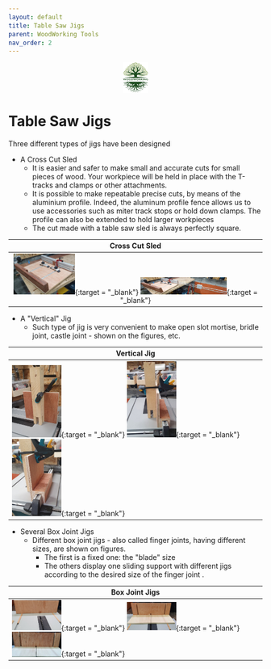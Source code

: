 ```yaml
---
layout: default
title: Table Saw Jigs
parent: WoodWorking Tools
nav_order: 2
---
```

<center>
<img src="../media/Lignarius.png" width="10%" height="10%" align="middle"/>
</center>

# Table Saw Jigs

Three different types of jigs have been designed
* A Cross Cut Sled
  * It is easier and safer to make small and accurate cuts for small pieces of wood. 
    Your workpiece will be held in place with the T-tracks and clamps or other attachments.
  * It is possible to make repeatable precise cuts, by means of the aluminium profile. 
    Indeed, the aluminum profile fence allows us 
    to use accessories such as miter track stops or hold down clamps. The profile can also be extended 
    to hold larger workpieces
  * The cut made with a table saw sled is always perfectly square.
 

|                                                                                                                                                      Cross Cut Sled                                                                                                                                                       |
|:-------------------------------------------------------------------------------------------------------------------------------------------------------------------------------------------------------------------------------------------------------------------------------------------------------------------------:|
| [<img alt="image" height="25%" src="/media/Cross Cut Sled.jpg" width="25%"/>](https://garlatti.github.io/media/Cross%20Cut%20Sled.jpg){:target = "_blank"} [<img alt="image" height="25%" src="/media/Cross Cut Sled_1.jpg" width="35%"/>](https://garlatti.github.io/media/Cross%20Cut%20Sled_1.jpg){:target = "_blank"} |
 
* A "Vertical" Jig 
  * Such type of jig is very convenient to make open slot mortise, bridle joint, castle joint - shown on the figures, etc. 

| Vertical Jig                                                                                                                                            |
|---------------------------------------------------------------------------------------------------------------------------------------------------------|
| [<img alt="image" height="20%" src="/media/Vertical Jig.jpg" width="20%"/>](https://garlatti.github.io/media/Vertical%20Jig.jpg){:target = "_blank"}  [<img alt="image" height="20%" src="/media/Vertical Jig_1.jpg" width="20%"/>](https://garlatti.github.io/media/Vertical%20Jig_1.jpg){:target = "_blank"} [<img alt="image" height="00%" src="/media/Vertical Jig_2.jpg" width="20%"/>](https://garlatti.github.io/media/Vertical%20Jig_2.jpg){:target = "_blank"} |

* Several Box Joint Jigs
  * Different box joint jigs - also called finger joints, having different sizes, are shown on figures.
     * The first is a fixed one: the "blade" size
     * The others display one sliding support with different jigs according to the desired size of the finger joint . 

| Box Joint Jigs                                                                                                                                            |
|-----------------------------------------------------------------------------------------------------------------------------------------------------------|
| [<img alt="image" height="20%" src="/media/Box_Joint_Jigs.jpg" width="20%"/>](https://garlatti.github.io/media/Box_Joint_Jigs.jpg){:target = "_blank"} [<img alt="image" height="20%" src="/media/Box_Joint_Jigs_1.jpg" width="20%"/>](https://garlatti.github.io/media/Box_Joint_Jigs_1.jpg){:target = "_blank"} [<img alt="image" height="20%" src="/media/Box_Joint_Jigs_2.jpg" width="20%"/>](https://garlatti.github.io/media/Box_Joint_Jigs_2.jpg){:target = "_blank"} |